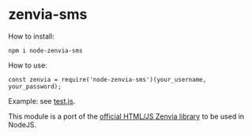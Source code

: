 # zenvia-sms

How to install:

```
npm i node-zenvia-sms
```

How to use:

```
const zenvia = require('node-zenvia-sms')(your_username, your_password);
```

Example: see [test.js](tests/test.js).

This module is a port of the [official HTML/JS Zenvia library](https://zenviasms.docs.apiary.io/reference/bibliotecas) to be used in NodeJS.